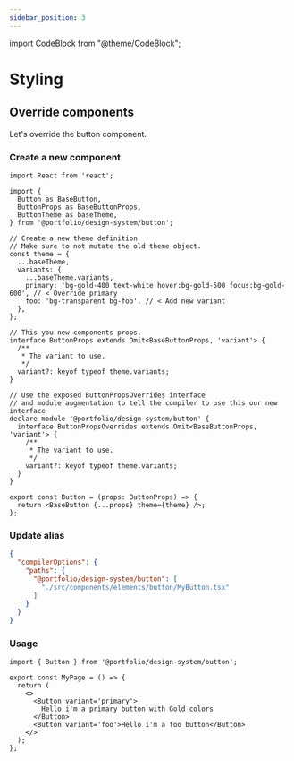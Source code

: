 ```yaml
---
sidebar_position: 3
---
```


import CodeBlock from "@theme/CodeBlock";

# Styling

## Override components

Let's override the button component.

### Create a new component

```tsx title="./src/components/elements/button/MyButton.tsx"
import React from 'react';

import {
  Button as BaseButton,
  ButtonProps as BaseButtonProps,
  ButtonTheme as baseTheme,
} from '@portfolio/design-system/button';

// Create a new theme definition
// Make sure to not mutate the old theme object.
const theme = {
  ...baseTheme,
  variants: {
    ...baseTheme.variants,
    primary: 'bg-gold-400 text-white hover:bg-gold-500 focus:bg-gold-600', // < Override primary
    foo: 'bg-transparent bg-foo', // < Add new variant
  },
};

// This you new components props.
interface ButtonProps extends Omit<BaseButtonProps, 'variant'> {
  /**
   * The variant to use.
   */
  variant?: keyof typeof theme.variants;
}

// Use the exposed ButtonPropsOverrides interface
// and module augmentation to tell the compiler to use this our new interface
declare module '@portfolio/design-system/button' {
  interface ButtonPropsOverrides extends Omit<BaseButtonProps, 'variant'> {
    /**
     * The variant to use.
     */
    variant?: keyof typeof theme.variants;
  }
}

export const Button = (props: ButtonProps) => {
  return <BaseButton {...props} theme={theme} />;
};
```

### Update alias

```json title="./tsconfig.json"
{
  "compilerOptions": {
    "paths": {
      "@portfolio/design-system/button": [
        "./src/components/elements/button/MyButton.tsx"
      ]
    }
  }
}
```

### Usage

```tsx title="./src/pages/MyPage.tsx"
import { Button } from '@portfolio/design-system/button';

export const MyPage = () => {
  return (
    <>
      <Button variant='primary'>
        Hello i'm a primary button with Gold colors
      </Button>
      <Button variant='foo'>Hello i'm a foo button</Button>
    </>
  );
};
```
